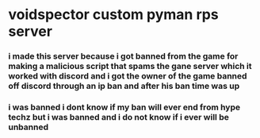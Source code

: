 # voidspector custom pyman rps server

### i made this server because i got banned from the game for making a malicious script that spams the gane server which it worked with discord and i got the owner of the game banned off discord through an ip ban and after his ban time was up
### i was banned i dont know if my ban will ever end from hype techz but i was banned and i do not know if i ever will be unbanned
